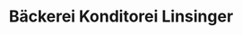 ---
title: "Bäckerei Konditorei Linsinger"
url: /st-johann-in-tirol/baeckerei-konditorei-linsinger/
shop: Bäckerei
---